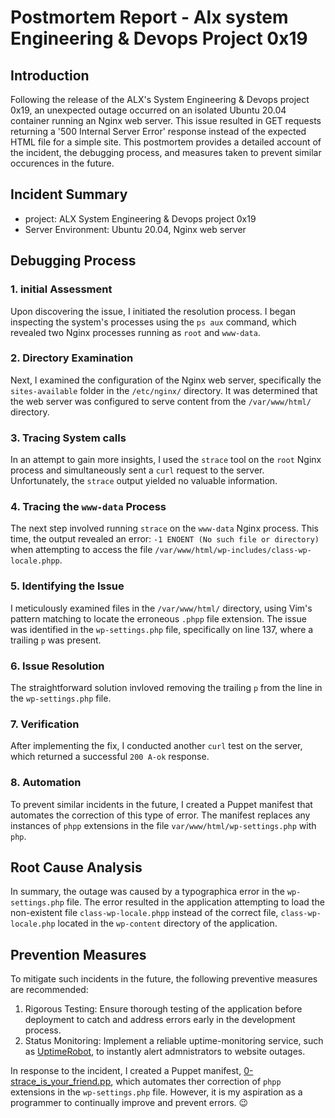 # Postmortem Report - Alx system Engineering & Devops Project 0x19

## Introduction
Following the release of the ALX's System Engineering  & Devops project 0x19, an unexpected outage occurred on an isolated Ubuntu 20.04 container running an Nginx web server. This issue resulted in GET requests returning a '500 Internal Server Error' response instead of the expected HTML file for a simple site. This postmortem provides a detailed account of the incident, the debugging process, and measures taken to prevent similar occurences in the future.

## Incident Summary
- project: ALX System Engineering  & Devops project 0x19
- Server Environment: Ubuntu 20.04, Nginx web server

## Debugging Process
### 1. initial Assessment
Upon discovering the issue, I initiated the resolution process. I began inspecting the system's processes using the `ps aux` command, which revealed two Nginx processes running as `root` and `www-data`.

### 2. Directory Examination
Next, I examined the configuration of the Nginx web server, specifically the `sites-available` folder in the `/etc/nginx/` directory. It was determined that the web server was configured to serve content from the `/var/www/html/` directory.

### 3. Tracing System calls
In an attempt to gain more insights, I used the `strace` tool on the `root` Nginx process and simultaneously sent a `curl` request to the server. Unfortunately, the `strace` output yielded no valuable information.

### 4. Tracing the `www-data` Process
The next step involved running `strace` on the `www-data` Nginx process. This time, the output revealed an error: `-1 ENOENT (No such file or directory)` when attempting to access the file `/var/www/html/wp-includes/class-wp-locale.phpp`.

### 5. Identifying the Issue
I meticulously examined files in the `/var/www/html/` directory, using Vim's pattern matching to locate the erroneous `.phpp` file extension. The issue was identified in the `wp-settings.php` file, specifically on line 137, where a trailing `p` was present.

### 6. Issue Resolution
The straightforward solution invloved removing the trailing `p` from the line in the `wp-settings.php` file.

### 7. Verification
After implementing the fix, I conducted another `curl` test on the server, which returned a successful `200 A-ok` response.

### 8. Automation
To prevent similar incidents in the future, I created a Puppet manifest that automates the correction of this type of error. The manifest replaces any instances of `phpp` extensions in the file `var/www/html/wp-settings.php` with `php`.

## Root Cause Analysis
In summary, the outage was caused by a typographica error in the `wp-settings.php` file. The error resulted in the application attempting to load the non-existent file `class-wp-locale.phpp` instead of the correct file, `class-wp-locale.php` located in the `wp-content` directory of the application.

## Prevention Measures
To mitigate such incidents in the future, the following preventive measures are recommended:
1. Rigorous Testing: Ensure thorough testing of the application before deployment to catch and address errors early in the development process.
2. Status Monitoring: Implement a reliable uptime-monitoring service, such as [UptimeRobot](https://uptimerobot.com/), to instantly alert admnistrators to website outages.

In response to the incident, I created a Puppet manifest, [0-strace_is_your_friend.pp](https://github.com/CJ-The-Black-Child/alx-system_engineering-devops/tree/009c8b3a6d12c03fc3faf501fda5ab7aeefb0993/0x17-web_stack_debugging_3/0-strace_is_your_friend.pp), which automates ther correction of `phpp` extensions in the `wp-settings.php` file. However, it is my aspiration as a programmer to continually improve and prevent errors. :wink:
